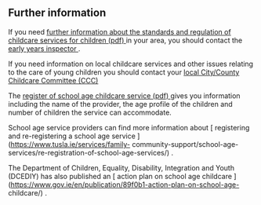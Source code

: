 ##  Further information

If you need [ further information about the standards and regulation of
childcare services for children (pdf)
](https://assets.gov.ie/88025/5e6c734d-7d21-47f2-ae28-b84b581939d9.pdf) in
your area, you should contact the [ early years inspector
](http://www.tusla.ie/get-in-touch/early-years-inspectors/) .

If you need information on local childcare services and other issues relating
to the care of young children you should contact your [ local City/County
Childcare Committee (CCC) ](https://myccc.ie/)

The [ register of school age childcare service (pdf)
](https://www.tusla.ie/uploads/content/External_Register_School_Age_0811.pdf)
gives you information including the name of the provider, the age profile of
the children and number of children the service can accommodate.

School age service providers can find more information about [ registering and
re-registering a school age service ](https://www.tusla.ie/services/family-
community-support/school-age-services/re-registration-of-school-age-services/)
.

The Department of Children, Equality, Disability, Integration and Youth
(DCEDIY) has also published an [ action plan on school age childcare
](https://www.gov.ie/en/publication/89f0b1-action-plan-on-school-age-
childcare/) .
